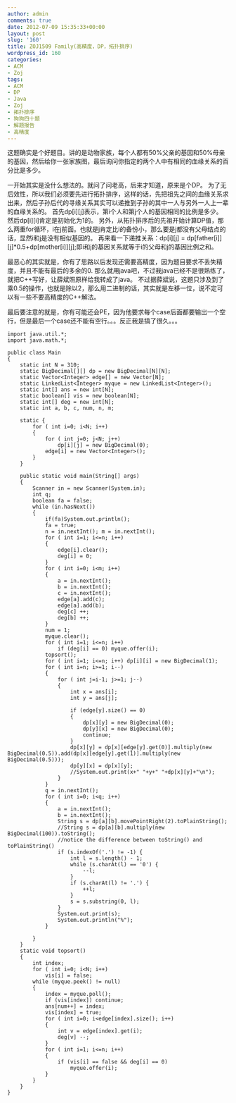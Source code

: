 ```yaml
---
author: admin
comments: true
date: 2012-07-09 15:35:33+00:00
layout: post
slug: '160'
title: ZOJ1509 Family(高精度，DP，拓扑排序)
wordpress_id: 160
categories:
- ACM
- Zoj
tags:
- ACM
- DP
- Java
- Zoj
- 拓扑排序
- 狗狗四十题
- 解题报告
- 高精度
---
```


这题确实是个好题目。讲的是动物家族，每个人都有50%父亲的基因和50%母亲的基因，然后给你一张家族图，最后询问你指定的两个人中有相同的血缘关系的百分比是多少。

一开始其实是没什么想法的。就问了问老高，后来才知道，原来是个DP。
为了无后效性，所以我们必须要先进行拓扑排序，这样的话，先把祖先之间的血缘关系求出来，然后子孙后代的寻缘关系其实可以递推到子孙的其中一人与另外一人上一辈的血缘关系的。
首先dp[i][j]表示，第i个人和第j个人的基因相同的比例是多少。
然后dp[i][i]肯定是初始化为1的。
另外，从拓扑排序后的先祖开始计算DP值，那么两重for循环，i在j前面。也就是j肯定比i的备份小，那么要是j都没有父母结点的话，显然i和j是没有相似基因的。
再来看一下递推关系：dp[i][j] = dp[father[i]][j]*0.5+dp[mother[i]][j];即i和j的基因关系就等于i的父母和j的基因比例之和。

最恶心的其实就是，你有了思路以后发现还需要高精度，因为题目要求不丢失精度，并且不能有最后的多余的0.
那么就用java吧，不过我java已经不是很熟练了，就把C++写好，让薛斌照原样给我转成了java。
不过据薛斌说，这题只涉及到了乘0.5的操作，也就是除以2，那么用二进制的话，其实就是左移一位，说不定可以有一些不要高精度的C++解法。

最后要注意的就是，你有可能还会PE，因为他要求每个case后面都要输出一个空行，但是最后一个case还不能有空行。。。反正我是搞了很久。。。

```
import java.util.*;
import java.math.*;

public class Main
{
	static int N = 310;
	static BigDecimal[][] dp = new BigDecimal[N][N];
	static Vector<Integer> edge[] = new Vector[N];
	static LinkedList<Integer> myque = new LinkedList<Integer>();
	static int[] ans = new int[N];
	static boolean[] vis = new boolean[N];
	static int[] deg = new int[N];
	static int a, b, c, num, n, m;
	
	static {
		for ( int i=0; i<N; i++)
		{
			for ( int j=0; j<N; j++)
				dp[i][j] = new BigDecimal(0);
			edge[i] = new Vector<Integer>();
		}
	}
	
	public static void main(String[] args)
	{
		Scanner in = new Scanner(System.in);
		int q;
		boolean fa = false;
		while (in.hasNext())
		{
			if(fa)System.out.println();
			fa = true;
			n = in.nextInt(); m = in.nextInt();
			for ( int i=1; i<=n; i++)
			{
				edge[i].clear();
				deg[i] = 0;
			}
			for ( int i=0; i<m; i++)
			{
				a = in.nextInt();
				b = in.nextInt();
				c = in.nextInt();
				edge[a].add(c);
				edge[a].add(b);
				deg[c] ++;
				deg[b] ++;
			}
			num = 1;
			myque.clear();
			for ( int i=1; i<=n; i++)
				if (deg[i] == 0) myque.offer(i);
			topsort();
			for ( int i=1; i<=n; i++) dp[i][i] = new BigDecimal(1);
			for ( int i=n; i>=1; i--) 
			{
				for ( int j=i-1; j>=1; j--)
				{
					int x = ans[i];
					int y = ans[j];
					
					if (edge[y].size() == 0)
					{
						dp[x][y] = new BigDecimal(0);
						dp[y][x] = new BigDecimal(0);
						continue;
					}
					dp[x][y] = dp[x][edge[y].get(0)].multiply(new BigDecimal(0.5)).add(dp[x][edge[y].get(1)].multiply(new BigDecimal(0.5)));
					dp[y][x] = dp[x][y];
					//System.out.print(x+" "+y+" "+dp[x][y]+"\n");
				}
			}
			q = in.nextInt();
			for ( int i=0; i<q; i++)
			{
				a = in.nextInt();
				b = in.nextInt();
				String s = dp[a][b].movePointRight(2).toPlainString();
				//String s = dp[a][b].multiply(new BigDecimal(100)).toString();
				//notice the difference between toString() and toPlainString()
				if (s.indexOf('.') != -1) {
					int l = s.length() - 1;
					while (s.charAt(l) == '0') {
						--l;
					}
					if (s.charAt(l) != '.') {
						++l;
					}
					s = s.substring(0, l);
				}
				System.out.print(s);
				System.out.println("%");
			}
			
		}
	}
	static void topsort()
	{
		int index;
		for ( int i=0; i<N; i++)
			vis[i] = false;
		while (myque.peek() != null)
		{
			index = myque.poll();
			if (vis[index]) continue;
			ans[num++] = index;
			vis[index] = true;
			for ( int i=0; i<edge[index].size(); i++)
			{
				int v = edge[index].get(i);
				deg[v] --;
			}
			for ( int i=1; i<=n; i++)
			{
				if (vis[i] == false && deg[i] == 0)
					myque.offer(i);
			}
		}
	}
}
```
